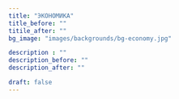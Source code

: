 ```yaml
---
title: "ЭКОНОМИКА"
title_before: ""
titile_after: ""
bg_image: "images/backgrounds/bg-economy.jpg"

description : ""
description_before: ""
description_after: ""

draft: false
---
```


